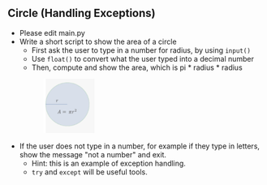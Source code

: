 ## Circle (Handling Exceptions)
 
* Please edit main.py
* Write a short script to show the area of a circle
    * First ask the user to type in a number for radius, by using `input()`
    * Use `float()` to convert what the user typed into a decimal number
    * Then, compute and show the area, which is pi * radius * radius
    
<img src="circle.png" width="20%" height="20%"  style="border:none, border-width: 0, border: 0; box-shadow: 0px 0px; margin-left: 5em; " />

* If the user does not type in a number, for example if they type in letters, show the message "not a number" and exit.
    * Hint: this is an example of exception handling.
    * `try` and `except` will be useful tools.
